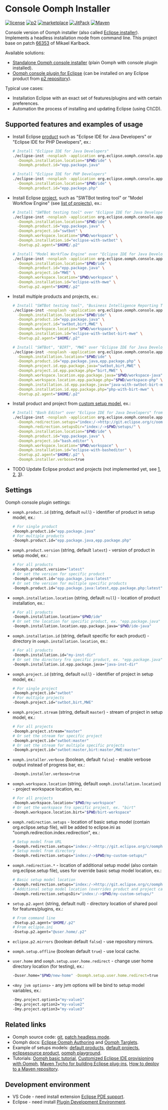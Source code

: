 # Console Oomph Installer

[![license](https://img.shields.io/badge/license-EPL2-brightgreen.svg)](https://github.com/a-langer/eclipse-oomph-console/blob/main/LICENSE "License of source code")
[![p2](https://img.shields.io/badge/p2-latest-blue?style=flat)](https://alanger.jfrog.io/artifactory/eclipse-oomph-console/ "P2 plugin repository")
[![marketplace](https://img.shields.io/badge/marketplace-latest-blue?style=flat)](https://marketplace.eclipse.org/content/console-oomph-installer "Eclipse marketplace")
[![JitPack](https://jitpack.io/v/a-langer/eclipse-oomph-console.svg)](https://jitpack.io/#a-langer/eclipse-oomph-console "Maven repository for builds from source code")
[![Maven](https://maven-badges.herokuapp.com/maven-central/com.github.a-langer/org.eclipse.oomph.console.product/badge.svg)](https://maven-badges.herokuapp.com/maven-central/com.github.a-langer/org.eclipse.oomph.console.product "Maven repository for stable builds")

Console version of Oomph installer (also called [Eclipse installer](https://wiki.eclipse.org/Eclipse_Installer)). Implements a headless installation mode from command line. This project base on patch [66353][1] of Mikael Karlback.

Available solutions:

* [Standalone Oomph console installer](https://search.maven.org/search?q=a:org.eclipse.oomph.console.product) (plain Oomph with console plugin installed).
* [Oomph console plugin for Eclipse](https://marketplace.eclipse.org/content/console-oomph-installer) (can be installed on any Eclipse product from [p2 repository](https://alanger.jfrog.io/artifactory/eclipse-oomph-console/)).

Typical use cases:

* Installation Eclipse with an exact set of features/plugins and with certain preferences.
* Automation the process of installing and updating Eclipse (using CI\CD).

## Supported features and examples of usage

* Install Eclipse [product][6] such as "Eclipse IDE for Java Developers" or "Eclipse IDE for PHP Developers", ex.:

  ```bash
  # Install "Eclipse IDE for Java Developers"
  ./eclipse-inst -nosplash -application org.eclipse.oomph.console.application -vmargs \
    -Doomph.installation.location="$PWD/ide" \
    -Doomph.product.id="epp.package.java"
  
  # Install "Eclipse IDE for PHP Developers"
  ./eclipse-inst -nosplash -application org.eclipse.oomph.console.application -vmargs \
    -Doomph.installation.location="$PWD/ide" \
    -Doomph.product.id="epp.package.php"
  ```

* Install Eclipse [project][7], such as "SWTBot testing tool" or "Model Workflow Engine" (see [list of projects](https://projects.eclipse.org/)), ex.:

  ```bash
  # Install "SWTBot testing tool" over "Eclipse IDE for Java Developers"
  ./eclipse-inst -nosplash -application org.eclipse.oomph.console.application -vmargs \
    -Doomph.installation.location="$PWD/ide" \
    -Doomph.product.id="epp.package.java" \
    -Doomph.project.id="swtbot" \
    -Doomph.workspace.location="$PWD/workspace" \
    -Doomph.installation.id="eclipse-with-swtbot" \
    -Dsetup.p2.agent="$HOME/.p2"
  
  # Install "Model Workflow Engine" over "Eclipse IDE for Java Developers"
  ./eclipse-inst -nosplash -application org.eclipse.oomph.console.application -vmargs \
    -Doomph.installation.location="$PWD/ide" \
    -Doomph.product.id="epp.package.java" \
    -Doomph.project.id="MWE" \
    -Doomph.workspace.location="$PWD/workspace" \
    -Doomph.installation.id="eclipse-with-mwe" \
    -Dsetup.p2.agent="$HOME/.p2"
  ```

* Install multiple products and projects, ex.:

  ```bash
  # Install "SWTBot testing tool", "Business Intelligence Reporting Tool" and "Model Workflow Engine" over "Eclipse IDE for Java Developers"
  ./eclipse-inst -nosplash -application org.eclipse.oomph.console.application -vmargs \
    -Doomph.installation.location="$PWD/ide" \
    -Doomph.product.id="epp.package.java" \
    -Doomph.project.id="swtbot,birt,MWE" \
    -Doomph.workspace.location="$PWD/workspace" \
    -Doomph.installation.id="eclipse-with-swtbot-birt-mwe" \
    -Dsetup.p2.agent="$HOME/.p2"
  
  # Install "SWTBot", "BIRT", "MWE" over "Eclipse IDE for Java Developers" and "BIRT", "MWE" over "Eclipse IDE for PHP Developers"
  ./eclipse-inst -nosplash -application org.eclipse.oomph.console.application -vmargs \
    -Doomph.installation.location="$PWD/ide" \
    -Doomph.product.id="epp.package.java,epp.package.php" \
    -Doomph.project.id.epp.package.java="swtbot,birt,MWE" \
    -Doomph.project.id.epp.package.php="birt,MWE" \
    -Doomph.workspace.location.epp.package.java="$PWD/workspace-java" \
    -Doomph.workspace.location.epp.package.php="$PWD/workspace-php" \
    -Doomph.installation.id.epp.package.java="java-with-swtbot-birt-mwe" \
    -Doomph.installation.id.epp.package.php="php-with-birt-mwe" \
    -Dsetup.p2.agent="$HOME/.p2"
  ```

* Install product and project from [custom setup model](./org.eclipse.oomph.console.product/setups), ex.:

  ```bash
  # Install "Bash Editor" over "Eclipse IDE for Java Developers" from setup model located in directory "$PWD/setups/"
  ./eclipse-inst -nosplash -application org.eclipse.oomph.console.application -vmargs \
    -Doomph.redirection.setups="index:/->http://git.eclipse.org/c/oomph/org.eclipse.oomph.git/plain/setups/" \
    -Doomph.redirection.setupsDir="index:/->$PWD/setups/" \
    -Doomph.installation.location="$PWD/ide" \
    -Doomph.product.id="epp.package.java" \
    -Doomph.project.id="bash.editor" \
    -Doomph.workspace.location="$PWD/workspace" \
    -Doomph.installation.id="eclipse-with-basheditor" \
    -Dsetup.p2.agent="$HOME/.p2" \
    -Doomph.installer.verbose=true
  ```

* TODO Update Eclipse product and projects (not implemented yet, see [1](https://git.eclipse.org/c/oomph/org.eclipse.oomph.git/tree/plugins/org.eclipse.oomph.setup.p2/src/org/eclipse/oomph/setup/p2/impl/P2TaskImpl.java), [2](https://git.eclipse.org/c/oomph/org.eclipse.oomph.git/tree/plugins/org.eclipse.oomph.setup.ui/src/org/eclipse/oomph/setup/ui/SetupUIPlugin.java), [3](https://git.eclipse.org/c/oomph/org.eclipse.oomph.git/tree/plugins/org.eclipse.oomph.setup.doc/src/org/eclipse/oomph/setup/doc/user/wizard/DocUpdateWizard.java)).

## Settings

Oomph console plugin settings:

* `oomph.product.id` (string, default `null`) - identifier of product in setup model, ex.:

  ```bash
  # For single product
  -Doomph.product.id="epp.package.java"
  # For multiple products
  -Doomph.product.id="epp.package.java,epp.package.php"
  ```

* `oomph.product.version` (string, default `latest`) - version of product in setup model, ex.:

  ```bash
  # For all products
  -Doomph.product.version="latest"
  # Or set the version for specific product
  -Doomph.product.id="epp.package.java:latest"
  # Or set the version for multiple specific products
  -Doomph.product.id="epp.package.java:latest,epp.package.php:latest"
  ```

* `oomph.installation.location` (string, default `null`) - location of product installation, ex.:

  ```bash
  # For all products
  -Doomph.installation.location="$PWD/ide"
  # Or set the location for specific product, ex. "epp.package.java"
  -Doomph.installation.location.epp.package.java="$PWD/ide-java"
  ```

* `oomph.installation.id` (string, default specific for each product) - directory in `oomph.installation.location`, ex.:

  ```bash
  # For all products
  -Doomph.installation.id="my-inst-dir"
  # Or set the directory fro specific product, ex. "epp.package.java"
  -Doomph.installation.id.epp.package.java="java-inst-dir"
  ```

* `oomph.project.id` (string, default `null`) - identifier of project in setup model, ex.:

  ```bash
  # For single project
  -Doomph.project.id="swtbot"
  # For multiple projects
  -Doomph.project.id="swtbot,birt,MWE"
  ```

* `oomph.project.stream` (string, default `master`) - stream of project in setup model, ex.:

  ```bash
  # For all projects
  -Doomph.project.stream="master"
  # Or set the stream for specific project
  -Doomph.project.id="swtbot:master"
  # Or set the stream for multiple specific projects
  -Doomph.project.id="swtbot:master,birt:master,MWE:master"
  ```

* `oomph.installer.verbose` (boolean, default `false`) - enable verbose output instead of progress bar, ex.:

  ```bash
  -Doomph.installer.verbose=true
  ```

* `oomph.workspace.location` (string, default `oomph.installation.location`) - project workspace location, ex.:

  ```bash
  # For all projects
  -Doomph.workspace.location="$PWD/my-workspace"
  # Or set the workspace fro specific project, ex. "birt"
  -Doomph.workspace.location.birt="$PWD/birt-workspace"
  ```

* `oomph.redirection.setups` - location of basic setup model (contain org.eclipse.setup file), will be added to eclipse.ini as "oomph.redirection.index.redirection", ex.:

  ```bash
  # Setup model from URL
  -Doomph.redirection.setups="index:/->http://git.eclipse.org/c/oomph/org.eclipse.oomph.git/plain/setups/"
  # Setup model from directory
  -Doomph.redirection.setups="index:/->$PWD/my-custom-setups/"
  ```

* `oomph.redirection.*` - location of additional setup model (also contain org.eclipse.setup file), uses for override basic setup model location, ex.:

  ```bash
  # Basic setup model location
  -Doomph.redirection.setups="index:/->http://git.eclipse.org/c/oomph/org.eclipse.oomph.git/plain/setups/"
  # Additional setup model location (overrides product and project catalog)
  -Doomph.redirection.setupsDir="index:/->$PWD/my-custom-setups/"
  ```

* `setup.p2.agent` (string, default null) - directory location of shared pool for features/plugins, ex.:

  ```bash
  # From command line
  -Dsetup.p2.agent="$HOME/.p2"
  # From eclipse.ini
  -Dsetup.p2.agent="@user.home/.p2"
  ```

* `eclipse.p2.mirrors` (boolean default `false`) - use repository mirrors.
* `oomph.setup.offline` (boolean default `true`) - use local cache.
* `user.home` and `oomph.setup.user.home.redirect` - change user home directory location (for testing), ex.:

  ```bash
  -Duser.home="$PWD/new-home" -Doomph.setup.user.home.redirect=true
  ```

* `<Any jvm options>` - any jvm options will be bind to setup model variables, ex.:

  ```bash
  -Dmy.project.option1="my-value1" 
  -Dmy.project.option2="my-value2" 
  -Dmy.project.option3="my-value3"
  ```

## Related links

* Oomph source code: [git][2], [patch headless mode][1].
* Oomph docs: [Eclipse Oomph Authoring][4] and [Oomph Targlets][5].
* Example of setups models: [default products][6], [default projects][7], [eclipsesource product][8], [oomph playground][9].
* Tutorials: [Oomph basic tutorial][3], [Customized Eclipse IDE provisioning with Oomph][10], [Maven Tycho for building Eclipse plug-ins][11], [How to deploy to a Maven repository][12].

## Development environment

* VS Code - need install extension [Eclipse PDE support](https://marketplace.visualstudio.com/items?itemName=yaozheng.vscode-pde).
* Eclipse - need install [Plugin Development Environment](https://marketplace.eclipse.org/content/eclipse-pde-plug-development-environment).

[1]: https://git.eclipse.org/r/c/oomph/org.eclipse.oomph/+/66353
[2]: https://git.eclipse.org/c/oomph/org.eclipse.oomph.git/tree/
[3]: https://eclipsesource.com/blogs/tutorials/oomph-basic-tutorial/
[4]: https://wiki.eclipse.org/Eclipse_Oomph_Authoring#Creating_a_Configuration
[5]: https://wiki.eclipse.org/Oomph_Targlets
[6]: https://git.eclipse.org/c/oomph/org.eclipse.oomph.git/plain/setups/org.eclipse.products.setup
[7]: https://git.eclipse.org/c/oomph/org.eclipse.oomph.git/plain/setups/org.eclipse.projects.setup
[8]: https://github.com/eclipsesource/oomph/blob/master/EclipseSource.setup
[9]: https://github.com/nittka/oomph-playground
[10]: https://www.vogella.com/tutorials/Oomph/article.html
[11]: https://www.vogella.com/tutorials/EclipseTycho/article.html
[12]: https://wiki.eclipse.org/Tycho:How_to_deploy_to_a_Maven_repository
